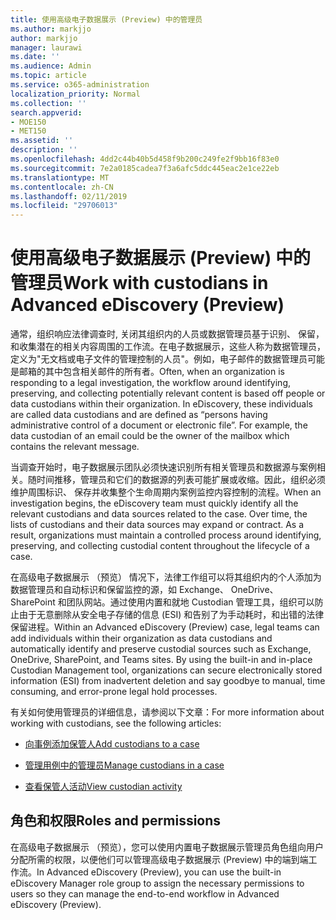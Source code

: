 ```yaml
---
title: 使用高级电子数据展示 (Preview) 中的管理员
ms.author: markjjo
author: markjjo
manager: laurawi
ms.date: ''
ms.audience: Admin
ms.topic: article
ms.service: o365-administration
localization_priority: Normal
ms.collection: ''
search.appverid:
- MOE150
- MET150
ms.assetid: ''
description: ''
ms.openlocfilehash: 4dd2c44b40b5d458f9b200c249fe2f9bb16f83e0
ms.sourcegitcommit: 7e2a0185cadea7f3a6afc5ddc445eac2e1ce22eb
ms.translationtype: MT
ms.contentlocale: zh-CN
ms.lasthandoff: 02/11/2019
ms.locfileid: "29706013"
---
```

# <a name="work-with-custodians-in-advanced-ediscovery-preview"></a><span data-ttu-id="b0862-102">使用高级电子数据展示 (Preview) 中的管理员</span><span class="sxs-lookup"><span data-stu-id="b0862-102">Work with custodians in Advanced eDiscovery (Preview)</span></span>

<span data-ttu-id="b0862-p101">通常，组织响应法律调查时, 关闭其组织内的人员或数据管理员基于识别、 保留，和收集潜在的相关内容周围的工作流。在电子数据展示，这些人称为数据管理员，定义为"无文档或电子文件的管理控制的人员"。例如，电子邮件的数据管理员可能是邮箱的其中包含相关邮件的所有者。</span><span class="sxs-lookup"><span data-stu-id="b0862-p101">Often, when an organization is responding to a legal investigation, the workflow around identifying, preserving, and collecting potentially relevant content is based off people or data custodians within their organization. In eDiscovery, these individuals are called data custodians and are defined as “persons having administrative control of a document or electronic file”. For example, the data custodian of an email could be the owner of the mailbox which contains the relevant message.</span></span>  

<span data-ttu-id="b0862-p102">当调查开始时，电子数据展示团队必须快速识别所有相关管理员和数据源与案例相关。随时间推移，管理员和它们的数据源的列表可能扩展或收缩。因此，组织必须维护周围标识、 保存并收集整个生命周期内案例监控内容控制的流程。</span><span class="sxs-lookup"><span data-stu-id="b0862-p102">When an investigation begins, the eDiscovery team must quickly identify all the relevant custodians and data sources related to the case. Over time, the lists of custodians and their data sources may expand or contract. As a result, organizations must maintain a controlled process around identifying, preserving, and collecting custodial content throughout the lifecycle of a case.</span></span>

<span data-ttu-id="b0862-p103">在高级电子数据展示 （预览） 情况下，法律工作组可以将其组织内的个人添加为数据管理员和自动标识和保留监控的源，如 Exchange、 OneDrive、 SharePoint 和团队网站。通过使用内置和就地 Custodian 管理工具，组织可以防止由于无意删除从安全电子存储的信息 (ESI) 和告别了为手动耗时，和出错的法律保留进程。</span><span class="sxs-lookup"><span data-stu-id="b0862-p103">Within an Advanced eDiscovery (Preview) case, legal teams can add individuals within their organization as data custodians and automatically identify and preserve custodial sources such as Exchange, OneDrive, SharePoint, and Teams sites. By using the built-in and in-place Custodian Management tool, organizations can secure electronically stored information (ESI) from inadvertent deletion and say goodbye to manual, time consuming, and error-prone legal hold processes.</span></span> 

<span data-ttu-id="b0862-111">有关如何使用管理员的详细信息，请参阅以下文章：</span><span class="sxs-lookup"><span data-stu-id="b0862-111">For more information about working with custodians, see the following articles:</span></span> 

- [<span data-ttu-id="b0862-112">向事例添加保管人</span><span class="sxs-lookup"><span data-stu-id="b0862-112">Add custodians to a case</span></span>](add-custodians-to-case.md)

- [<span data-ttu-id="b0862-113">管理用例中的管理员</span><span class="sxs-lookup"><span data-stu-id="b0862-113">Manage custodians in a case</span></span>](manage-new-custodians.md)

- [<span data-ttu-id="b0862-114">查看保管人活动</span><span class="sxs-lookup"><span data-stu-id="b0862-114">View custodian activity</span></span>](view-custodian-activity.md)

## <a name="roles-and-permissions"></a><span data-ttu-id="b0862-115">角色和权限</span><span class="sxs-lookup"><span data-stu-id="b0862-115">Roles and permissions</span></span>

<span data-ttu-id="b0862-116">在高级电子数据展示 （预览），您可以使用内置电子数据展示管理员角色组向用户分配所需的权限，以便他们可以管理高级电子数据展示 (Preview) 中的端到端工作流。</span><span class="sxs-lookup"><span data-stu-id="b0862-116">In Advanced eDiscovery (Preview), you can use the built-in eDiscovery Manager role group to assign the necessary permissions to users so they can manage the end-to-end workflow in Advanced eDiscovery (Preview).</span></span>

